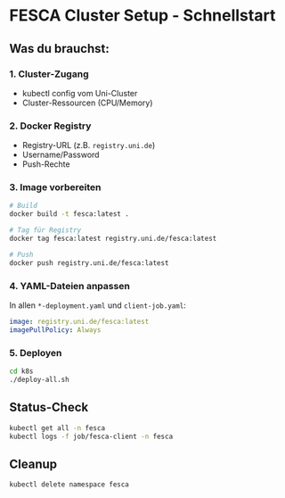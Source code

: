 # FESCA Cluster Setup - Schnellstart

## Was du brauchst:

### 1. Cluster-Zugang
- kubectl config vom Uni-Cluster
- Cluster-Ressourcen (CPU/Memory)

### 2. Docker Registry
- Registry-URL (z.B. `registry.uni.de`)
- Username/Password
- Push-Rechte

### 3. Image vorbereiten
```bash
# Build
docker build -t fesca:latest .

# Tag für Registry
docker tag fesca:latest registry.uni.de/fesca:latest

# Push
docker push registry.uni.de/fesca:latest
```

### 4. YAML-Dateien anpassen
In allen `*-deployment.yaml` und `client-job.yaml`:
```yaml
image: registry.uni.de/fesca:latest
imagePullPolicy: Always
```

### 5. Deployen
```bash
cd k8s
./deploy-all.sh
```

## Status-Check
```bash
kubectl get all -n fesca
kubectl logs -f job/fesca-client -n fesca
```

## Cleanup
```bash
kubectl delete namespace fesca
``` 